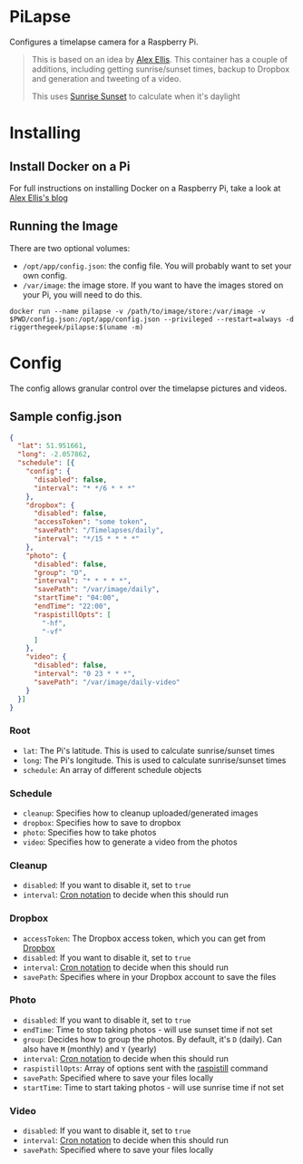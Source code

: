 # PiLapse

Configures a timelapse camera for a Raspberry Pi.

> This is based on an idea by [Alex Ellis](http://blog.alexellis.io/raspberry-pi-timelapse). This container has a couple
> of additions, including getting sunrise/sunset times, backup to Dropbox and generation and tweeting of a video.
>
> This uses [Sunrise Sunset](http://sunrise-sunset.org/api) to calculate when it's daylight

# Installing

## Install Docker on a Pi

For full instructions on installing Docker on a Raspberry Pi, take a look at
[Alex Ellis's blog](http://blog.alexellis.io/getting-started-with-docker-on-raspberry-pi)

## Running the Image

There are two optional volumes:
 - `/opt/app/config.json`: the config file. You will probably want to set your own config.
 - `/var/image`: the image store. If you want to have the images stored on your Pi, you will need to do this.

```
docker run --name pilapse -v /path/to/image/store:/var/image -v $PWD/config.json:/opt/app/config.json --privileged --restart=always -d riggerthegeek/pilapse:$(uname -m)
```

# Config

The config allows granular control over the timelapse pictures and videos.

## Sample config.json

```json
{
  "lat": 51.951661,
  "long": -2.057862,
  "schedule": [{
    "config": {
      "disabled": false,
      "interval": "* */6 * * *"
    },
    "dropbox": {
      "disabled": false,
      "accessToken": "some token",
      "savePath": "/Timelapses/daily",
      "interval": "*/15 * * * *"
    },
    "photo": {
      "disabled": false,
      "group": "D",
      "interval": "* * * * *",
      "savePath": "/var/image/daily",
      "startTime": "04:00",
      "endTime": "22:00",
      "raspistillOpts": [
        "-hf",
        "-vf"
      ]
    },
    "video": {
      "disabled": false,
      "interval": "0 23 * * *",
      "savePath": "/var/image/daily-video"
    }
  }]
}
```

### Root

- `lat`: The Pi's latitude. This is used to calculate sunrise/sunset times
- `long`: The Pi's longitude. This is used to calculate sunrise/sunset times
- `schedule`: An array of different schedule objects

### Schedule

- `cleanup`: Specifies how to cleanup uploaded/generated images
- `dropbox`: Specifies how to save to dropbox
- `photo`: Specifies how to take photos
- `video`: Specifies how to generate a video from the photos

### Cleanup

- `disabled`: If you want to disable it, set to `true`
- `interval`: [Cron notation](https://crontab.guru) to decide when this should run

### Dropbox

- `accessToken`: The Dropbox access token, which you can get from [Dropbox](https://www.dropbox.com/developers/apps)
- `disabled`: If you want to disable it, set to `true`
- `interval`: [Cron notation](https://crontab.guru) to decide when this should run
- `savePath`: Specifies where in your Dropbox account to save the files

### Photo

- `disabled`: If you want to disable it, set to `true`
- `endTime`: Time to stop taking photos - will use sunset time if not set
- `group`: Decides how to group the photos. By default, it's `D` (daily). Can also have `M` (monthly) and `Y` (yearly)
- `interval`: [Cron notation](https://crontab.guru) to decide when this should run
- `raspistillOpts`: Array of options sent with the [raspistill](https://www.raspberrypi.org/documentation/usage/camera/raspicam/raspistill.md) command
- `savePath`: Specified where to save your files locally
- `startTime`: Time to start taking photos - will use sunrise time if not set

### Video
- `disabled`: If you want to disable it, set to `true`
- `interval`: [Cron notation](https://crontab.guru) to decide when this should run
- `savePath`: Specified where to save your files locally
